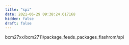 ```yaml
---
title: "spi"
date: 2021-06-29 09:38:24.617168
hidden: false
draft: false
---
```


bcm27xx/bcm2711/package_feeds_packages_flashrom/spi

